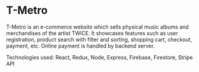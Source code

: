 # T-Metro
T-Metro is an e-commerce website which sells physical music albums and merchandises of the artist TWICE. It showcases features such as user registration, product search with filter and sorting, shopping cart, checkout, payment, etc. Online payment is handled by backend server.

Technologies used: React, Redux, Node, Express, Firebase, Firestore, Stripe API
